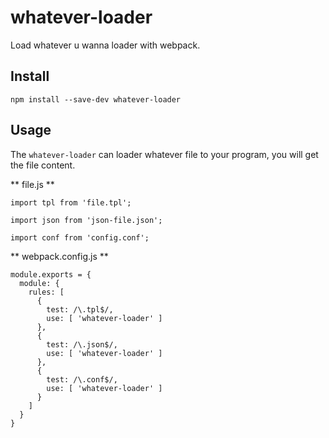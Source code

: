 # whatever-loader
Load whatever u wanna loader with webpack.


## Install
```
npm install --save-dev whatever-loader
```

## Usage

The `whatever-loader` can loader whatever file to your program, you will get the file content.

** file.js **

```
import tpl from 'file.tpl';

import json from 'json-file.json';

import conf from 'config.conf';
```


** webpack.config.js **

```
module.exports = {
  module: {
    rules: [
      {
        test: /\.tpl$/,
        use: [ 'whatever-loader' ]
      },
      {
        test: /\.json$/,
        use: [ 'whatever-loader' ]
      },
      {
        test: /\.conf$/,
        use: [ 'whatever-loader' ]
      }
    ]
  }
}
```